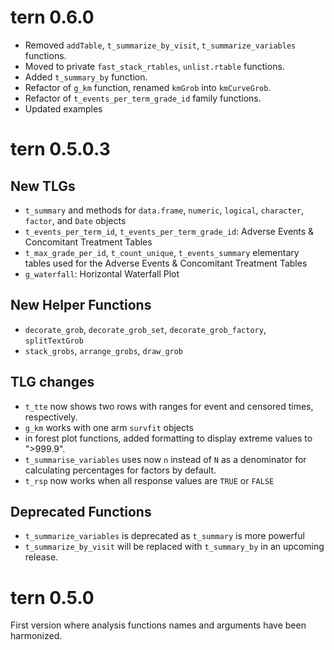 # tern 0.6.0

* Removed `addTable`, `t_summarize_by_visit`, `t_summarize_variables` functions.
* Moved to private `fast_stack_rtables`, `unlist.rtable` functions.
* Added `t_summary_by` function.
* Refactor of `g_km` function, renamed `kmGrob` into `kmCurveGrob`.
* Refactor of `t_events_per_term_grade_id` family functions.
* Updated examples


# tern 0.5.0.3 

## New TLGs

* `t_summary` and methods for `data.frame`, `numeric`, `logical`, `character`,
`factor`, and `Date` objects
* `t_events_per_term_id`, `t_events_per_term_grade_id`: Adverse Events &
Concomitant Treatment Tables
* `t_max_grade_per_id`, `t_count_unique`, `t_events_summary` elementary tables
used for the Adverse Events & Concomitant Treatment Tables
* `g_waterfall`: Horizontal Waterfall Plot

## New Helper Functions

* `decorate_grob`, `decorate_grob_set`, `decorate_grob_factory`, `splitTextGrob`
* `stack_grobs`, `arrange_grobs`, `draw_grob`

## TLG changes

* `t_tte` now shows two rows with ranges for event and censored times,
respectively.
* `g_km` works with one arm `survfit` objects
* in forest plot functions, added formatting to display extreme values to
">999.9".
* `t_summarise_variables` uses now `n` instead of `N` as a denominator for
calculating percentages for factors by default.
* `t_rsp` now works when all response values are `TRUE` or `FALSE`

## Deprecated Functions

* `t_summarize_variables` is deprecated as `t_summary` is more powerful
* `t_summarize_by_visit` will be replaced with `t_summary_by` in an upcoming release.

# tern 0.5.0

First version where analysis functions names and arguments have been harmonized. 
